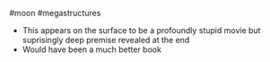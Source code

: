 #moon #megastructures 

- This appears on the surface to be a profoundly stupid movie but suprisingly deep premise revealed at the end
- Would have been a much better book